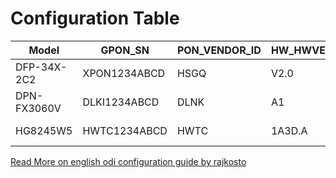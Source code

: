# Configuration Table

| Model       | GPON_SN      | PON_VENDOR_ID | HW_HWVER | OMCC_VER | OMCI_TM_OPT | OMCI_FAKE_OK | OMCI_OLT_MODE | OMCI_SW_VER1  | OMCI_SW_VER2  | GPON_ONU_MODEL | MCI_VENDOR_PRODUCT_CODE | HW_CWMP_MANUFACTURER           | HW_CWMP_PRODUCTCLASS | OMCI_VEIP_SLOT_ID | OMCI_CUSTOM_ME | VLAN_CFG_TYPE | VLAN_MANU_MODE |
|-------------|--------------|---------------|----------|----------|-------------|--------------|---------------|---------------|---------------|----------------|-------------------------|--------------------------------|----------------------|-------------------|----------------|---------------|----------------|
| DFP-34X-2C2 | XPON1234ABCD | HSGQ          | V2.0     | 128      | 2           | 1            | 0             | V1.0-220923   | V1.0-220304   | DFP-34X-2C2    | 15                      | HSGQ                           | DFP-34X-2C2          | 255               | 65536          | 0             | 0              |
| DPN-FX3060V | DLKI1234ABCD | DLNK          | A1       | 128      | 0           | 0            | 0             | V1.0.6        | V1.1.0        | DPN-FX3060V    | 0                       | DLINK                          | DPN-FX3060V          | 14                | 262400         | 0             | 0              |
| HG8245W5    | HWTC1234ABCD | HWTC          | 1A3D.A   | 134      | 2           | 1            | 3             | V5R020C10S202 | V5R020C10S202 | HG8245W5       | 29750                   | 'Huawei Technologies Co., Ltd' | HG8245W5-6T          | 14                | 65792          | 1             | 0              |

[Read More on english odi configuration guide by rajkosto](https://gist.github.com/rajkosto/b684b7bb2697baa342cd2601ed5717d2)
